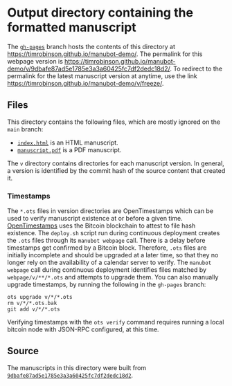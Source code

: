 # Output directory containing the formatted manuscript

The [`gh-pages`](https://github.com/timrobinson/manubot-demo/tree/gh-pages) branch hosts the contents of this directory at <https://timrobinson.github.io/manubot-demo/>.
The permalink for this webpage version is <https://timrobinson.github.io/manubot-demo/v/9dbafe87ad5e1785e3a3a60425fc7df2dedc18d2/>.
To redirect to the permalink for the latest manuscript version at anytime, use the link <https://timrobinson.github.io/manubot-demo/v/freeze/>.

## Files

This directory contains the following files, which are mostly ignored on the `main` branch:

+ [`index.html`](index.html) is an HTML manuscript.
+ [`manuscript.pdf`](manuscript.pdf) is a PDF manuscript.

The `v` directory contains directories for each manuscript version.
In general, a version is identified by the commit hash of the source content that created it.

### Timestamps

The `*.ots` files in version directories are OpenTimestamps which can be used to verify manuscript existence at or before a given time.
[OpenTimestamps](https://opentimestamps.org/) uses the Bitcoin blockchain to attest to file hash existence.
The `deploy.sh` script run during continuous deployment creates the `.ots` files through its `manubot webpage` call.
There is a delay before timestamps get confirmed by a Bitcoin block.
Therefore, `.ots` files are initially incomplete and should be upgraded at a later time, so that they no longer rely on the availability of a calendar server to verify.
The `manubot webpage` call during continuous deployment identifies files matched by `webpage/v/**/*.ots` and attempts to upgrade them.
You can also manually upgrade timestamps, by running the following in the `gh-pages` branch:

```shell
ots upgrade v/*/*.ots
rm v/*/*.ots.bak
git add v/*/*.ots
```

Verifying timestamps with the `ots verify` command requires running a local bitcoin node with JSON-RPC configured, at this time.

## Source

The manuscripts in this directory were built from
[`9dbafe87ad5e1785e3a3a60425fc7df2dedc18d2`](https://github.com/timrobinson/manubot-demo/commit/9dbafe87ad5e1785e3a3a60425fc7df2dedc18d2).
